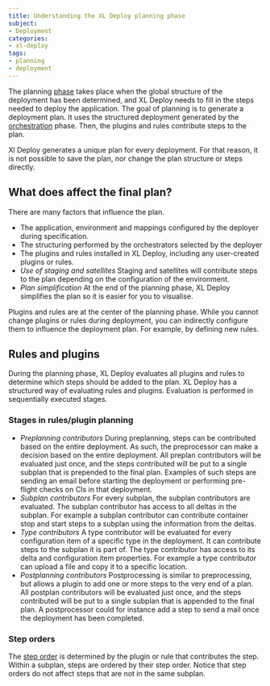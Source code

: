 ```yaml
---
title: Understanding the XL Deploy planning phase
subject:
- Deployment
categories:
- xl-deploy
tags:
- planning
- deployment
---
```


The planning [phase](the-deployment-process-from-package-to-deployment.html) takes place when the global structure of the deployment has been determined, and XL Deploy needs to fill in the steps needed to deploy the application. The goal of planning is to generate a deployment plan. It uses the structured deployment generated by the [orchestration]() phase. Then, the plugins and rules contribute steps to the plan.

Xl Deploy generates a unique plan for every deployment. For that reason, it is not possible to save the plan, nor change the plan structure or steps directly.

## What does affect the final plan?
There are many factors that influence the plan.

* The application, environment and mappings configured by the deployer during specification.
* The structuring performed by the orchestrators selected by the deployer
* The plugins and rules installed in XL Deploy, including any user-created plugins or rules.
* *Use of staging and satellites* Staging and satellites will contribute steps to the plan depending on the configuration of the environment.
* *Plan simplification* At the end of the planning phase, XL Deploy simplifies the plan so it is easier for you to visualise.

Plugins and rules are at the center of the planning phase. While you cannot change plugins or rules during deployment, you can indirectly configure them to influence the deployment plan. For example, by defining new rules.

## Rules and plugins
During the planning phase, XL Deploy evaluates all plugins and rules to determine which steps should be added to the plan. XL Deploy has a structured way of evaluating rules and plugins. Evaluation is performed in sequentially executed stages.

### Stages in rules/plugin planning
* *Preplanning contributors* During preplanning, steps can be contributed based on the entire deployment. As such, the preprocessor can make a decision based on the entire deployment. All preplan contributors will be evaluated just once, and the steps contributed will be put to a single subplan that is prepended to the final plan. Examples of such steps are sending an email before starting the deployment or performing pre-flight checks on CIs in that deployment.
* *Subplan contributors* For every subplan, the subplan contributors are evaluated. The subplan contributor has access to all deltas in the subplan. For example a subplan contributor can contribute container stop and start steps to a subplan using the information from the deltas.
* *Type contributors* A type contributor will be evaluated for every configuration item of a specific type in the deployment. It can contribute steps to the subplan it is part of. The type contributor has access to its delta and configuration item properties. For example a type contributor can upload a file and copy it to a specific location.
* *Postplanning contributors* Postprocessing is similar to preprocessing, but allows a plugin to add one or more steps to the very end of a plan. All postplan contributors will be evaluated just once, and the steps contributed will be put to a single subplan that is appended to the final plan. A postprocessor could for instance add a step to send a mail once the deployment has been completed.

### Step orders
The [step order]() is determined by the plugin or rule that contributes the step. Within a subplan, steps are ordered by their step order. Notice that step orders do not affect steps that are not in the same subplan.
